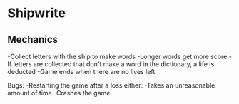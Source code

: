 # Shipwrite

## Mechanics
-Collect letters with the ship to make words
-Longer words get more score
-If letters are collected that don't make a word in the dictionary, a life is deducted
-Game ends when there are no lives left

Bugs:
-Restarting the game after a loss either:
	-Takes an unreasonable amount of time
	-Crashes the game